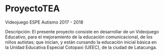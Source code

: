 # ProyectoTEA
Videojuego ESPE Autismo 2017 - 2018

Descripción:
El presente proyecto consiste en desarrollar de un Videojuego Educativo, para el mejoramiento de la educación comunicacional, de los niños autistas; que inician, y están cursando la educación inicial básica en la Unidad Educativa Especial Cotopaxi (UEEC), de la ciudad de Latacunga.
